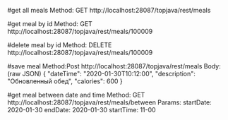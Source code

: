 #get all meals
Method: GET
http://localhost:28087/topjava/rest/meals

#get meal by id
Method: GET
http://localhost:28087/topjava/rest/meals/100009

#delete meal by id
Method: DELETE
http://localhost:28087/topjava/rest/meals/100009

#save meal
Method:Post
http://localhost:28087/topjava/rest/meals
Body: (raw JSON)
{
"dateTime": "2020-01-30T10:12:00",
"description": "Обновленный обед",
"calories": 600
}

#get meal between date and time
Method: GET
http://localhost:28087/topjava/rest/meals/between
Params:
startDate: 2020-01-30
endDate: 2020-01-30
startTime: 11-00


